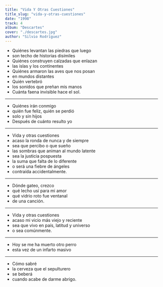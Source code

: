 ```yaml
---
title: "Vida Y Otras Cuestiones"
title_slug: "vida-y-otras-cuestiones"
date: "1998"
track: 4
album: "Descartes"
cover: "./descartes.jpg"
author: "Silvio Rodríguez"
---
```


- Quiénes levantan las piedras que luego
- son techo de historias disímiles
- Quiénes construyen calzadas que enlazan
- las islas y los continentes
- Quiénes armaron las aves que nos posan
- en mundos distantes
- Quién vertebró
- los sonidos que preñan mis manos
- Cuánta faena invisible hace el sol.

---

- Quiénes irán conmigo
- quién fue feliz, quién se perdió
- solo y sin hijos
- Después de cuánto resulto yo

---

- Vida y otras cuestiones
- acaso la ronda de nunca y de siempre
- sea que percibo o que sueño
- las sombras que animan al mundo latente
- sea la justicia pospuesta
- la suma que falta de lo diferente
- o será una fiebre de ángeles
- contraída accidentalmente.

---

- Dónde gateo, crezco
- qué lecho usí para mi amor
- qué vidrio roto fue ventanal
- de una canción.

---

- Vida y otras cuestiones
- acaso mi vicio más viejo y reciente
- sea que vivo en país, latitud y universo
- o sea comúnmente.

---

- Hoy se me ha muerto otro perro
- esta vez de un infarto masivo

---

- Cómo sabré
- la cerveza que el sepulturero
- se beberá
- cuando acabe de darme abrigo.
